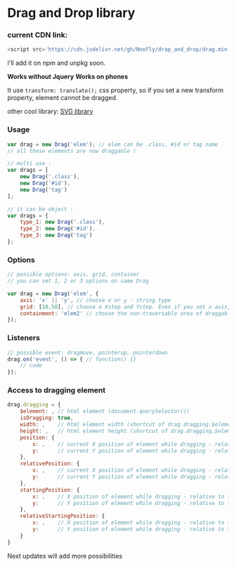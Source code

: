 # Drag and Drop library

### current CDN link:
```js
<script src='https://cdn.jsdelivr.net/gh/NoxFly/drap_and_drop/drag.min.js'></script>
```

I'll add it on npm and unpkg soon.

**Works without Jquery**
**Works on phones**

It use `transform: translate();` css property, so if you set a new transform property, element cannot be dragged.

other cool library: [SVG library](http://github.com/NoxFly/SVG)

### Usage

```js
var drag = new Drag('elem'); // elem can be .class, #id or tag name
// all these elements are now draggable !

// multi use :
var drags = [
    new Drag('.class'),
    new Drag('#id'),
    new Drag('tag')
];

// it can be object :
var drags = {
    type_1: new Drag('.class'),
    type_2: new Drag('#id'),
    type_3: new Drag('tag')
};
```

### Options

```js
// possible options: axis, grid, container
// you can set 1, 2 or 3 options on same Drag

var drag = new Drag('elem', {
    axis: 'x' || 'y', // choose x or y - string type
    grid: [10,50], // choose a Xstep and Ystep. Even if you set x axis, you must write Ystep - array type
    containment: 'elem2' // choose the non-traversable area of draggable elem - string type
});
```

### Listeners

```js
// possible event: dragmove, pointerup, pointerdown
drag.on('event', () => { // function() {}
    // code
});
```

### Access to dragging element

```js
drag.dragging = {
    $element: , // html element (document.querySelector())
    isDragging: true,
    width: ,    // html element width (shortcut of drag.dragging.$element.getBoundingClientRect().width)
    height: ,   // html element height (shortcut of drag.dragging.$element.getBoundingClientRect().height)
    position: {
        x: ,    // current X position of element while dragging - relative to the page
        y:      // current Y position of element while dragging - relative to the page
    },
    relativePosition: {
        x: ,    // current X position of element while dragging - relative to the last drop position
        y:      // current Y position of element while dragging - relative to the last drop position
    },
    startingPosition: {
        x: ,    // X position of element while dragging - relative to the page
        y:      // Y position of element while dragging - relative to the page
    },
    relativeStartingPosition: {
        x: ,    // X position of element while dragging - relative to the last drop position
        y:      // Y position of element while dragging - relative to the last drop position
    }
}
```

Next updates will add more possibilities